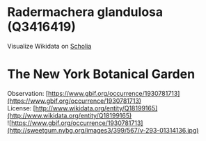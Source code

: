
Radermachera glandulosa (Q3416419)
==================================
  
Visualize Wikidata on [Scholia](https://scholia.toolforge.org/taxon/Q3416419)
# The New York Botanical Garden
  
Observation: [https://www.gbif.org/occurrence/1930781713](https://www.gbif.org/occurrence/1930781713)  
License: [http://www.wikidata.org/entity/Q18199165](http://www.wikidata.org/entity/Q18199165)  
![https://www.gbif.org/occurrence/1930781713](http://sweetgum.nybg.org/images3/399/567/v-293-01314136.jpg)